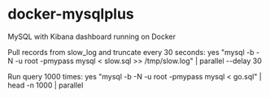 # docker-mysqlplus
MySQL with Kibana dashboard running on Docker

Pull records from slow_log and truncate every 30 seconds:
yes "mysql -b -N -u root -pmypass mysql < slow.sql >> /tmp/slow.log" | parallel --delay 30

Run query 1000 times:
yes "mysql -b -N -u root -pmypass mysql < go.sql" | head -n 1000 | parallel
